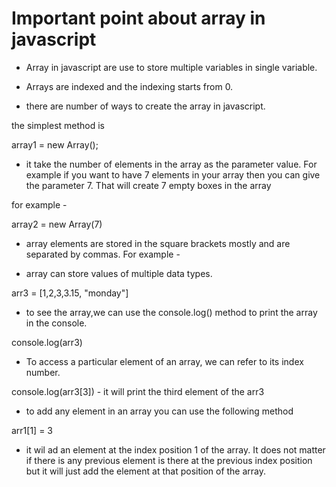 # Important point about array in javascript

- Array in javascript are use to store multiple variables in single variable.

- Arrays are indexed and the indexing starts from 0.

- there are number of ways to create the array in javascript.

the simplest method is

array1 = new Array();

- it take the number of elements in the  array as the parameter value. For example if you want to have 7 elements in your array then you can give the parameter 7. That will create 7 empty boxes in the array

for example -

array2 = new Array(7)

- array elements are stored in the square brackets mostly and are separated by commas. For example - 

- array can store values of multiple data types.

arr3 = [1,2,3,3.15, "monday"]

- to see the array,we can use the console.log() method to print the array in the console.

console.log(arr3)

- To access a particular element of an array, we can refer to its index number.

console.log(arr3[3]) - it will print the third element of the arr3

- to add any element in an array you can use the following method 

arr1[1] = 3

- it wil ad an element at the index position 1 of the array. It does not matter if there is any previous element is there at the previous index position but it will just add the element at that position of the array.

